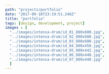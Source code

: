 ```yaml
---
path: "projects/portfolio"
date: "2017-09-18T23:19:51.246Z"
title: "portfolio"
tags: [design, development, project]
images : [
  "../images/intensa-drum/id_01_800x600.jpg",
  "../images/intensa-drum/id_02_800x600.jpg",
  "../images/intensa-drum/id_03_800x600.jpg",
  "../images/intensa-drum/id_04_800x450.jpg",
  "../images/intensa-drum/id_05_800x442.jpg",
  "../images/intensa-drum/id_06_800x440.jpg",
  "../images/intensa-drum/id_07_800x440.jpg"
  ]
---
```

